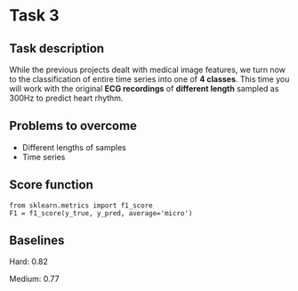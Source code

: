 # Task 3
## Task description
While the previous projects dealt with medical image features, we turn now to the classification of entire time series into one of **4 classes**. This time you will work with the original **ECG recordings** of **different length** sampled as 300Hz to predict heart rhythm. 
## Problems to overcome
- Different lengths of samples
- Time series
## Score function
```
from sklearn.metrics import f1_score
F1 = f1_score(y_true, y_pred, average='micro')
```
## Baselines
Hard: 0.82

Medium: 0.77